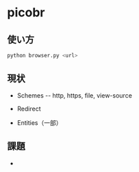 # picobr

## 使い方
```bash
python browser.py <url>
```

## 現状
- Schemes
-- http, https, file, view-source

- Redirect

- Entities（一部）


## 課題
- <script>が存在するhtmlファイルの表示
- data schemeの表示

## 参考
- https://browser.engineering
